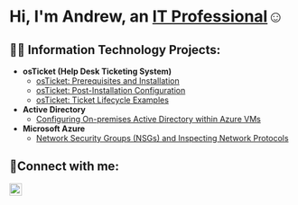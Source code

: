 <h1>Hi, I'm Andrew, an <a href="https://linkedin.com/in/andrew-chavez-profile">IT Professional</a>☺</h1>

<h2>👨‍💻 Information Technology Projects:</h2>

- <b>osTicket (Help Desk Ticketing System)</b>
  - [osTicket: Prerequisites and Installation](https://github.com/andrewchavez-24/osticket-prereqs)
  - [osTicket: Post-Installation Configuration](https://github.com/andrewchavez-24/post-install-config)
  - [osTicket: Ticket Lifecycle Examples](https://github.com/andrewchavez-24/ticket-lifecycle)
- <b>Active Directory</b>
  - [Configuring On-premises Active Directory within Azure VMs](https://github.com/andrewchavez-24/configure-ad)
- <b>Microsoft Azure</b>
  - [Network Security Groups (NSGs) and Inspecting Network Protocols](https://github.com/andrewchavez-24/azure-network-protocols)

<h2>🤳Connect with me:</h2>

[<img align="left" alt="Andrew | LinkedIn" width="22px" src="https://cdn.jsdelivr.net/npm/simple-icons@v3/icons/linkedin.svg" />][linkedin]

[linkedin]: https://linkedin.com/in/andrew-chavez-profile
